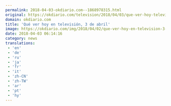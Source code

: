 ```yaml
---
permalink: 2018-04-03-okdiario.com--1868978315.html
original: https://okdiario.com/television/2018/04/03/que-ver-hoy-television-3-abril-2054381
domain: okdiario.com
title: 'Qué ver hoy en televisión, 3 de abril'
image: https://okdiario.com/img/2018/04/02/que-ver-hoy-en-television-3-de-abril.jpg
date: 2018-04-03 06:14:16
category: news
translations: 
 - 'en'
 - 'de'
 - 'ru'
 - 'ja'
 - 'fr'
 - 'it'
 - 'zh-CN'
 - 'zh-TW'
 - 'ar'
 - 'pt'
 - 'hy'
---
```


